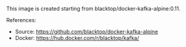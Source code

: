 This image is created starting from blacktop/docker-kafka-alpine:0.11. 

References:
 - Source: https://github.com/blacktop/docker-kafka-alpine
 - Docker: https://hub.docker.com/r/blacktop/kafka/